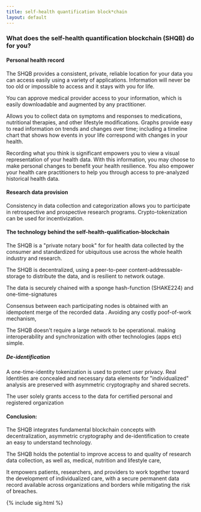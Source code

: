 ```yaml
---
title: self-health quantification block*chain
layout: default
---
```


### What does the self-health quantification blockchain (SHQB) do for you?

#### Personal health record

The SHQB provides a consistent, private, reliable location for your data
you can access easily using a variety of applications. Information will
never be too old or impossible to access and it stays with you for life.

You can approve medical provider access to your information, which is
easily downloadable and augmented by any practitioner.

Allows you to collect data on symptoms and responses to medications,
nutritional therapies, and other lifestyle modifications. Graphs provide
easy to read information on trends and changes over time; including
a timeline chart that shows how events in your life correspond with
changes in your health.

Recording what you think is significant empowers you to view a visual
representation of your health data. With this information, you may
choose to make personal changes to benefit your health resilience. You
also empower your health care practitioners to help you through access
to pre-analyzed historical health data.

 
#### Research data provision

Consistency in data collection and categorization allows you to
participate in retrospective and prospective research programs.
Crypto-tokenization can be used for incentivization.

#### The technology behind the self-health-qualification-blockchain

The SHQB is a "private notary book" for 
 for health data collected by the consumer and standardized
for ubiquitous use across the whole health industry and research.

The SHQB is decentralized,
using a peer-to-peer content-addressable-storage to distribute the data,
and is resilient to network outage.

The data is securely chained
with a sponge hash-function (SHAKE224) and one-time-signatures

Consensus between each participating nodes is obtained with
an idempotent merge of the recorded data .
Avoiding any costly poof-of-work mechanism,

The SHQB doesn't require a large network to be operational.
making interoperability and synchronization with other technologies (apps etc)
simple.

##### De-identification

A one-time-identity tokenization is used to protect user privacy.
Real Identities are concealed and necessary data elements for
"individualized" analysis are preserved with asymmetric cryptography
and shared secrets.

The user solely grants
access
to the data for certified personal and registered organization 

#### Conclusion:

The SHQB integrates fundamental blockchain concepts with decentralization,
asymmetric cryptography and de-identification to create an easy to understand
technology.

The SHQB holds the potential to improve access to and
quality of research data collection, as well as, medical, nutrition and
lifestyle care,

It empowers patients, researchers, and providers to work together toward
the development of individualized care, with a secure permanent data
record available across organizations and borders while mitigating the
risk of breaches.

{% include sig.html %}
